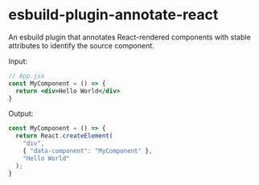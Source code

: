 # esbuild-plugin-annotate-react

An esbuild plugin that annotates React-rendered components with stable
attributes to identify the source component.

Input:

```jsx
// App.jsx
const MyComponent = () => {
  return <div>Hello World</div>
}
```

Output:

```js
const MyComponent = () => {
  return React.createElement(
    "div",
    { "data-component": "MyComponent" },
    "Hello World"
  );
}
```

